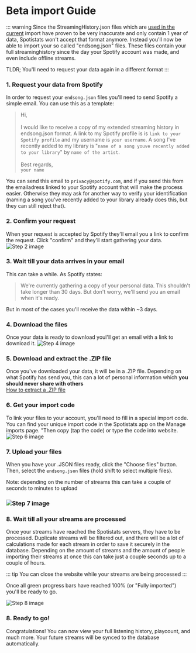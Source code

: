 # Beta import Guide

::: warning
Since the StreamingHistory.json files which are [used in the current](/import/guide#_6-upload-your-files) import have proven to be very inaccurate and only contain 1 year of data, Spotistats won't accept that format anymore. Instead you'll now be able to import your so called "endsong.json" files. These files contain your full streaminghistory since the day your Spotify account was made, and even include offline streams.

TLDR; You'll need to request your data again in a different format
:::

<!-- ::: tip
This header anchors extension is supported by [markdown-it-anchor](https://github.com/valeriangalliat/markdown-it-anchor).

Config reference: [markdown.anchor](../reference/config.md#markdown-anchor)
::: -->

### 1. Request your data from Spotify

In order to request your `endsong.json` files you'll need to send Spotify a simple email. You can use this as a template:

> Hi,
> <br><br> I would like to receive a copy of my extended streaming history in endsong.json format. A link to my Spotify profile is is `link to your Spotify profile` and my username is `your username`. A song I've recently added to my library is "`name of a song youve recently added to your library`" by `name of the artist`.
> <br><br>Best regards,
> <br>`your name`

You can send this email to `privacy@spotify.com`, and if you send this from the emailadress linked to your Spotify account that will make the process easier. Otherwise they may ask for another way to verify your identification (naming a song you've recently added to your library already does this, but they can still reject that).

### 2. Confirm your request

When your request is accepted by Spotify they'll email you a link to confirm the request. Click "confirm" and they'll start gathering your data.
![Step 2 image](https://media.discordapp.net/attachments/830562126560231464/830562247663288411/step-2.png)

### 3. Wait till your data arrives in your email

This can take a while. As Spotify states:

> We're currently gathering a copy of your personal data. This shouldn't take longer than 30 days. But don't worry, we'll send you an email when it's ready.

But in most of the cases you'll receive the data within ~3 days.

### 4. Download the files

Once your data is ready to download youl'll get an email with a link to download it.
![Step 4 image](https://media.discordapp.net/attachments/830562126560231464/856578846354571324/unknown.png)

### 5. Download and extract the .ZIP file

Once you've downloaded your data, it will be in a .ZIP file. Depending on what Spotify has send you, this can a lot of personal information which **you should never share with others**
<br>
[How to extract a .ZIP file](https://www.youtube.com/watch?v=do3u3tXAbWQ)

### 6. Get your import code

To link your files to your account, you'll need to fill in a special import code. You can find your unique import code in the Spotistats app on the Manage imports page. "Then copy (tap the code) or type the code into website.
![Step 6 image](https://media.discordapp.net/attachments/830562126560231464/830562249177432134/step-4.png)

### 7. Upload your files

When you have your .JSON files ready, click the "Choose files" button. Then, select the `endsong.json` files (hold shift to select multiple files).

Note: depending on the number of streams this can take a couple of
seconds to minutes to upload

### ![Step 7 image](https://media.discordapp.net/attachments/830562126560231464/856580472050286602/unknown.png)

### 8. Wait till all your streams are processed

Once your streams have reached the Spotistats servers, they have to be processed. Duplicate streams will be filtered out, and there will be a lot of calculations made for each stream in order to save it securely in the database. Depending on the amount of streams and the amount of people importing their streams at once this can take just a couple seconds up to a couple of hours.

::: tip
You can close the website while your streams are being processed
:::

Once all green progress bars have reached 100% (or "Fully imported") you'll be ready to go.

![Step 8 image](https://media.discordapp.net/attachments/830562126560231464/856580928582189057/unknown.png)

### 8. Ready to go!

Congratulations! You can now view your full listening history, playcount, and much more. Your future streams will be synced to the database automatically.
